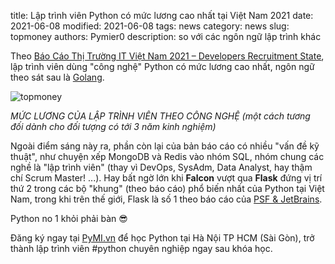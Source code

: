 title: Lập trình viên Python có mức lương cao nhất tại Việt Nam 2021
date: 2021-06-08
modified: 2021-06-08
tags: news
category: news
slug: topmoney
authors: Pymier0
description: so với các ngôn ngữ lập trình khác

Theo [Báo Cáo Thị Trường IT Việt Nam 2021 – Developers Recruitment State](https://topdev.vn/page/bao-cao-it-viet-nam),
lập trình viên dùng "công nghệ" Python có mức lương cao nhất, ngôn ngữ theo sát
sau là [Golang](https://pp.pymi.vn/article/go/).

![topmoney]({static}/images/topmoney.webp)

*MỨC LƯƠNG CỦA LẬP TRÌNH VIÊN THEO CÔNG NGHỆ
(một cách tương đối dành cho đối tượng có tới 3 năm kinh nghiệm)*

Ngoài điểm sáng này ra, phần còn lại của bản báo cáo có nhiều "vấn đề kỹ thuật",
như chuyện xếp MongoDB và Redis vào nhóm SQL, nhóm chung các nghề là "lập trình
viên" (thay vì DevOps, SysAdm, Data Analyst, hay thậm chí Scrum Master! ...).
Hay bất ngờ lớn khi **Falcon** vượt
qua **Flask** đứng vị trí thứ 2 trong các bộ "khung" (theo báo cáo)
phổ biến nhất của Python tại Việt Nam, trong khi trên thế giới, Flask là số 1 theo
báo cáo của [PSF & JetBrains](https://www.jetbrains.com/lp/python-developers-survey-2020/).

Python no 1 khỏi phải bàn 😎

Đăng ký ngay tại [PyMI.vn](https://pymi.vn) để học Python tại Hà Nội TP HCM (Sài Gòn),
trở thành lập trình viên #python chuyên nghiệp ngay sau khóa học.
